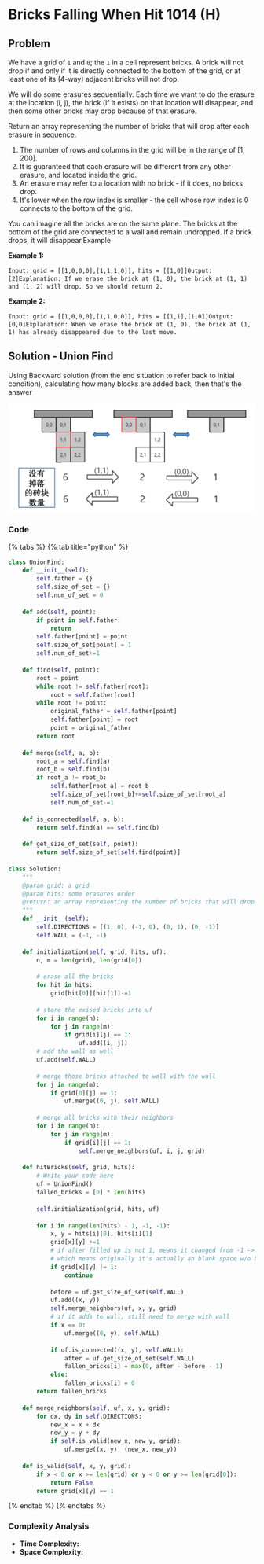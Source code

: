 # Bricks Falling When Hit 1014 \(H\)

## Problem

We have a grid of `1` and `0`; the `1` in a cell represent bricks. A brick will not drop if and only if it is directly connected to the bottom of the grid, or at least one of its \(4-way\) adjacent bricks will not drop.

We will do some erasures sequentially. Each time we want to do the erasure at the location \(i, j\), the brick \(if it exists\) on that location will disappear, and then some other bricks may drop because of that erasure.

Return an array representing the number of bricks that will drop after each erasure in sequence.

1. The number of rows and columns in the grid will be in the range of \[1, 200\].
2. It is guaranteed that each erasure will be different from any other erasure, and located inside the grid.
3. An erasure may refer to a location with no brick - if it does, no bricks drop.
4. It's lower when the row index is smaller - the cell whose row index is 0 connects to the bottom of the grid.

You can imagine all the bricks are on the same plane. The bricks at the bottom of the grid are connected to a wall and remain undropped. If a brick drops, it will disappear.Example

**Example 1:**

```text
Input: grid = [[1,0,0,0],[1,1,1,0]], hits = [[1,0]]Output: [2]Explanation: If we erase the brick at (1, 0), the brick at (1, 1) and (1, 2) will drop. So we should return 2.
```

**Example 2:**

```text
Input: grid = [[1,0,0,0],[1,1,0,0]], hits = [[1,1],[1,0]]Output: [0,0]Explanation: When we erase the brick at (1, 0), the brick at (1, 1) has already disappeared due to the last move.
```

## Solution - Union Find

Using Backward solution \(from the end situation to refer back to initial condition\), calculating how many blocks are added back, then that's the answer

![](../../.gitbook/assets/screen-shot-2021-06-12-at-1.31.24-pm.png)

### Code

{% tabs %}
{% tab title="python" %}
```python
class UnionFind:
    def __init__(self):
        self.father = {}
        self.size_of_set = {}
        self.num_of_set = 0
    
    def add(self, point):
        if point in self.father:
            return 
        self.father[point] = point
        self.size_of_set[point] = 1
        self.num_of_set+=1
    
    def find(self, point):
        root = point
        while root != self.father[root]:
            root = self.father[root]
        while root != point:
            original_father = self.father[point]
            self.father[point] = root
            point = original_father
        return root
    
    def merge(self, a, b):
        root_a = self.find(a)
        root_b = self.find(b)
        if root_a != root_b:
            self.father[root_a] = root_b
            self.size_of_set[root_b]+=self.size_of_set[root_a]
            self.num_of_set-=1
    
    def is_connected(self, a, b):
        return self.find(a) == self.find(b)
    
    def get_size_of_set(self, point):
        return self.size_of_set[self.find(point)]

class Solution:
    """
    @param grid: a grid
    @param hits: some erasures order
    @return: an array representing the number of bricks that will drop after each erasure in sequence
    """
    def __init__(self):
        self.DIRECTIONS = [(1, 0), (-1, 0), (0, 1), (0, -1)]
        self.WALL = (-1, -1)
    
    def initialization(self, grid, hits, uf):
        n, m = len(grid), len(grid[0])

        # erase all the bricks
        for hit in hits:
            grid[hit[0]][hit[1]]-=1
        
        # store the exised bricks into uf
        for i in range(n):
            for j in range(m):
                if grid[i][j] == 1:
                    uf.add((i, j))
        # add the wall as well
        uf.add(self.WALL)

        # merge those bricks attached to wall with the wall
        for j in range(m):
            if grid[0][j] == 1:
                uf.merge((0, j), self.WALL)
        
        # merge all bricks with their neighbors
        for i in range(n):
            for j in range(m):
                if grid[i][j] == 1:
                    self.merge_neighbors(uf, i, j, grid)

    def hitBricks(self, grid, hits):
        # Write your code here
        uf = UnionFind()
        fallen_bricks = [0] * len(hits)

        self.initialization(grid, hits, uf)

        for i in range(len(hits) - 1, -1, -1):
            x, y = hits[i][0], hits[i][1]
            grid[x][y] +=1
            # if after filled up is not 1, means it changed from -1 -> 0
            # which means originally it's actually an blank space w/o brick, so skip it
            if grid[x][y] != 1:
                continue
            
            before = uf.get_size_of_set(self.WALL)
            uf.add((x, y))
            self.merge_neighbors(uf, x, y, grid)
            # if it adds to wall, still need to merge with wall
            if x == 0:
                uf.merge((0, y), self.WALL)
            
            if uf.is_connected((x, y), self.WALL):
                after = uf.get_size_of_set(self.WALL)
                fallen_bricks[i] = max(0, after - before - 1)
            else:
                fallen_bricks[i] = 0
        return fallen_bricks
    
    def merge_neighbors(self, uf, x, y, grid):
        for dx, dy in self.DIRECTIONS:
            new_x = x + dx
            new_y = y + dy
            if self.is_valid(new_x, new_y, grid):
                uf.merge((x, y), (new_x, new_y))
    
    def is_valid(self, x, y, grid):
        if x < 0 or x >= len(grid) or y < 0 or y >= len(grid[0]):
            return False
        return grid[x][y] == 1
```
{% endtab %}
{% endtabs %}

### Complexity Analysis

* **Time Complexity:**
* **Space Complexity:**

